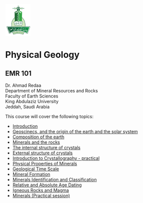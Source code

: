 <img src="images/KAU_logo.png" alt="KAU_LOGO" width="80" height="102">


# Physical Geology
## EMR 101


Dr. Ahmad Redaa  
Department of Mineral Resources and Rocks  
Faculty of Earth Sciences  
King Abdulaziz University  
Jeddah, Saudi Arabia 


This course will cover the following topics:  

- [Introduction](slides/lecture_1.html)
- [Geoscinecs, and the origin of the earth and the solar system](slides/lecture_2.html)
- [Composition of the earth](slides/lecture_3.html)
- [Minerals and the rocks](slides/lecture_4.html)
- [The internal structure of crystals](slides/lecture_5.html)
- [External structure of crystals](slides/lecture_6.html)
- [Introduction to Crystallography - practical](slides/practical_1.html)
- [Physical Properties of Minerals](slides/lecture_7.html)
- [Geological Time Scale](slides/lecture_9.html)
- [Mineral Formation](slides/lecture_8.html)
- [Minerals Identification and Classification](slides/lecture_10.html)
- [Relative and Absolute Age Dating](slides/lecture_11.html)
- [Igneous Rocks and Magma](slides/lecture_12.html)
- [Minerals (Practical session)](slides/practical_2.html)
